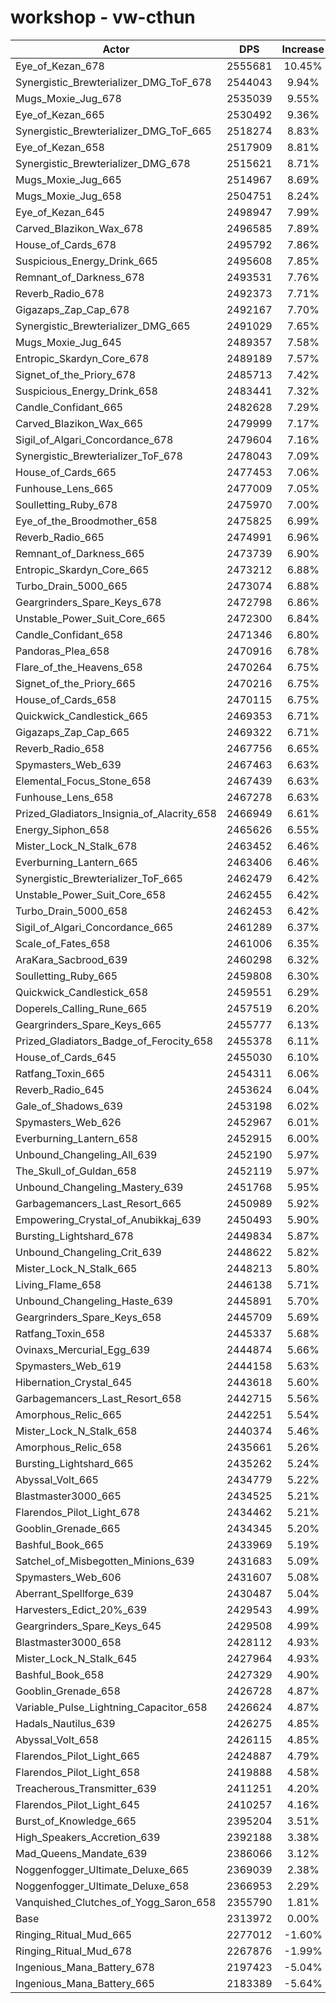 # workshop - vw-cthun
| Actor | DPS | Increase |
|---|:---:|:---:|
|Eye_of_Kezan_678|2555681|10.45%|
|Synergistic_Brewterializer_DMG_ToF_678|2544043|9.94%|
|Mugs_Moxie_Jug_678|2535039|9.55%|
|Eye_of_Kezan_665|2530492|9.36%|
|Synergistic_Brewterializer_DMG_ToF_665|2518274|8.83%|
|Eye_of_Kezan_658|2517909|8.81%|
|Synergistic_Brewterializer_DMG_678|2515621|8.71%|
|Mugs_Moxie_Jug_665|2514967|8.69%|
|Mugs_Moxie_Jug_658|2504751|8.24%|
|Eye_of_Kezan_645|2498947|7.99%|
|Carved_Blazikon_Wax_678|2496585|7.89%|
|House_of_Cards_678|2495792|7.86%|
|Suspicious_Energy_Drink_665|2495608|7.85%|
|Remnant_of_Darkness_678|2493531|7.76%|
|Reverb_Radio_678|2492373|7.71%|
|Gigazaps_Zap_Cap_678|2492167|7.70%|
|Synergistic_Brewterializer_DMG_665|2491029|7.65%|
|Mugs_Moxie_Jug_645|2489357|7.58%|
|Entropic_Skardyn_Core_678|2489189|7.57%|
|Signet_of_the_Priory_678|2485713|7.42%|
|Suspicious_Energy_Drink_658|2483441|7.32%|
|Candle_Confidant_665|2482628|7.29%|
|Carved_Blazikon_Wax_665|2479999|7.17%|
|Sigil_of_Algari_Concordance_678|2479604|7.16%|
|Synergistic_Brewterializer_ToF_678|2478043|7.09%|
|House_of_Cards_665|2477453|7.06%|
|Funhouse_Lens_665|2477009|7.05%|
|Soulletting_Ruby_678|2475970|7.00%|
|Eye_of_the_Broodmother_658|2475825|6.99%|
|Reverb_Radio_665|2474991|6.96%|
|Remnant_of_Darkness_665|2473739|6.90%|
|Entropic_Skardyn_Core_665|2473212|6.88%|
|Turbo_Drain_5000_665|2473074|6.88%|
|Geargrinders_Spare_Keys_678|2472798|6.86%|
|Unstable_Power_Suit_Core_665|2472300|6.84%|
|Candle_Confidant_658|2471346|6.80%|
|Pandoras_Plea_658|2470916|6.78%|
|Flare_of_the_Heavens_658|2470264|6.75%|
|Signet_of_the_Priory_665|2470216|6.75%|
|House_of_Cards_658|2470115|6.75%|
|Quickwick_Candlestick_665|2469353|6.71%|
|Gigazaps_Zap_Cap_665|2469322|6.71%|
|Reverb_Radio_658|2467756|6.65%|
|Spymasters_Web_639|2467463|6.63%|
|Elemental_Focus_Stone_658|2467439|6.63%|
|Funhouse_Lens_658|2467278|6.63%|
|Prized_Gladiators_Insignia_of_Alacrity_658|2466949|6.61%|
|Energy_Siphon_658|2465626|6.55%|
|Mister_Lock_N_Stalk_678|2463452|6.46%|
|Everburning_Lantern_665|2463406|6.46%|
|Synergistic_Brewterializer_ToF_665|2462479|6.42%|
|Unstable_Power_Suit_Core_658|2462455|6.42%|
|Turbo_Drain_5000_658|2462453|6.42%|
|Sigil_of_Algari_Concordance_665|2461289|6.37%|
|Scale_of_Fates_658|2461006|6.35%|
|AraKara_Sacbrood_639|2460298|6.32%|
|Soulletting_Ruby_665|2459808|6.30%|
|Quickwick_Candlestick_658|2459551|6.29%|
|Doperels_Calling_Rune_665|2457519|6.20%|
|Geargrinders_Spare_Keys_665|2455777|6.13%|
|Prized_Gladiators_Badge_of_Ferocity_658|2455378|6.11%|
|House_of_Cards_645|2455030|6.10%|
|Ratfang_Toxin_665|2454311|6.06%|
|Reverb_Radio_645|2453624|6.04%|
|Gale_of_Shadows_639|2453198|6.02%|
|Spymasters_Web_626|2452967|6.01%|
|Everburning_Lantern_658|2452915|6.00%|
|Unbound_Changeling_All_639|2452190|5.97%|
|The_Skull_of_Guldan_658|2452119|5.97%|
|Unbound_Changeling_Mastery_639|2451768|5.95%|
|Garbagemancers_Last_Resort_665|2450989|5.92%|
|Empowering_Crystal_of_Anubikkaj_639|2450493|5.90%|
|Bursting_Lightshard_678|2449834|5.87%|
|Unbound_Changeling_Crit_639|2448622|5.82%|
|Mister_Lock_N_Stalk_665|2448213|5.80%|
|Living_Flame_658|2446138|5.71%|
|Unbound_Changeling_Haste_639|2445891|5.70%|
|Geargrinders_Spare_Keys_658|2445709|5.69%|
|Ratfang_Toxin_658|2445337|5.68%|
|Ovinaxs_Mercurial_Egg_639|2444874|5.66%|
|Spymasters_Web_619|2444158|5.63%|
|Hibernation_Crystal_645|2443618|5.60%|
|Garbagemancers_Last_Resort_658|2442715|5.56%|
|Amorphous_Relic_665|2442251|5.54%|
|Mister_Lock_N_Stalk_658|2440374|5.46%|
|Amorphous_Relic_658|2435661|5.26%|
|Bursting_Lightshard_665|2435262|5.24%|
|Abyssal_Volt_665|2434779|5.22%|
|Blastmaster3000_665|2434525|5.21%|
|Flarendos_Pilot_Light_678|2434462|5.21%|
|Gooblin_Grenade_665|2434345|5.20%|
|Bashful_Book_665|2433969|5.19%|
|Satchel_of_Misbegotten_Minions_639|2431683|5.09%|
|Spymasters_Web_606|2431607|5.08%|
|Aberrant_Spellforge_639|2430487|5.04%|
|Harvesters_Edict_20%_639|2429543|4.99%|
|Geargrinders_Spare_Keys_645|2429508|4.99%|
|Blastmaster3000_658|2428112|4.93%|
|Mister_Lock_N_Stalk_645|2427964|4.93%|
|Bashful_Book_658|2427329|4.90%|
|Gooblin_Grenade_658|2426728|4.87%|
|Variable_Pulse_Lightning_Capacitor_658|2426624|4.87%|
|Hadals_Nautilus_639|2426275|4.85%|
|Abyssal_Volt_658|2426115|4.85%|
|Flarendos_Pilot_Light_665|2424887|4.79%|
|Flarendos_Pilot_Light_658|2419888|4.58%|
|Treacherous_Transmitter_639|2411251|4.20%|
|Flarendos_Pilot_Light_645|2410257|4.16%|
|Burst_of_Knowledge_665|2395204|3.51%|
|High_Speakers_Accretion_639|2392188|3.38%|
|Mad_Queens_Mandate_639|2386066|3.12%|
|Noggenfogger_Ultimate_Deluxe_665|2369039|2.38%|
|Noggenfogger_Ultimate_Deluxe_658|2366953|2.29%|
|Vanquished_Clutches_of_Yogg_Saron_658|2355790|1.81%|
|Base|2313972|0.00%|
|Ringing_Ritual_Mud_665|2277012|-1.60%|
|Ringing_Ritual_Mud_678|2267876|-1.99%|
|Ingenious_Mana_Battery_678|2197423|-5.04%|
|Ingenious_Mana_Battery_665|2183389|-5.64%|
